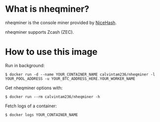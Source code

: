 # What is nheqminer?

nheqminer is the console miner provided by [NiceHash](https://github.com/nicehash/nheqminer).

nheqminer supports Zcash (ZEC).

# How to use this image

Run in background:

```console
$ docker run -d --name YOUR_CONTAINER_NAME calvintam236/nheqminer -l YOUR_POOL_ADDRESS -u YOUR_BTC_ADDRESS_HERE.YOUR_WORKER_NAME
```

Get nheqminer options with:

```console
$ docker run --rm calvintam236/nheqminer -h
```

Fetch logs of a container:

```console
$ docker logs YOUR_CONTAINER_NAME
```
